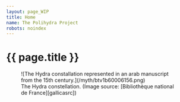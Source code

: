 ```yaml
---
layout: page_WIP
title: Home
name: The Polihydra Project
robots: noindex
---
```

# {{ page.title }}

<figure markdown="1">
![The Hydra constallation represented in an arab manuscript from
the 15th century.](/myth/btv1b60006156.png)
<figcaption markdown="1">
The Hydra constellation.
(Image source: [Bibliothèque national de France][gallicasrc])
</figcaption>
</figure>

[gallicasrc]: http://gallica.bnf.fr/ark:/12148/btv1b60006156/f455.item
